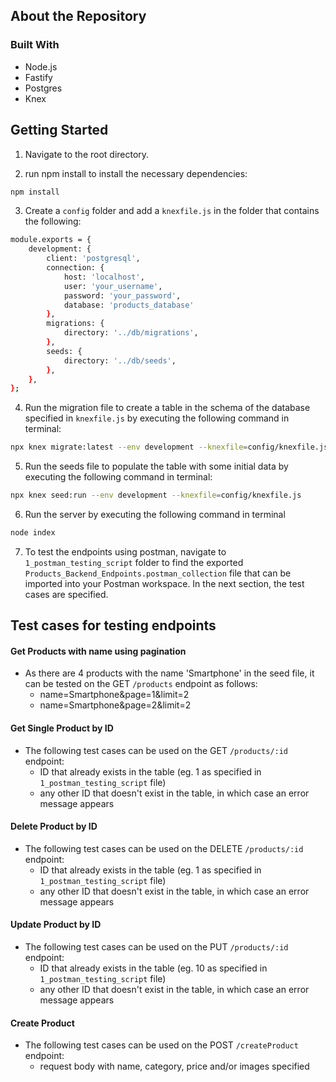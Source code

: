 ## About the Repository

### Built With

* Node.js
* Fastify
* Postgres
* Knex


## Getting Started

1. Navigate to the root directory.

2.  run npm install to install the necessary dependencies:

```bash
npm install
```

3. Create a  `config` folder and add a `knexfile.js` in the folder that contains the following:

```bash
module.exports = {
    development: {
        client: 'postgresql',
        connection: {
            host: 'localhost',
            user: 'your_username',
            password: 'your_password',
            database: 'products_database'
        },
        migrations: {
            directory: '../db/migrations',
        },
        seeds: {
            directory: '../db/seeds',
        },
    },
};
```

4. Run the migration file to create a table in the schema of the database specified in `knexfile.js` by executing the following command in terminal:

```bash
npx knex migrate:latest --env development --knexfile=config/knexfile.js
```

5. Run the seeds file to populate the table with some initial data by executing the following command in terminal:

```bash
npx knex seed:run --env development --knexfile=config/knexfile.js
```

6. Run the server by executing the following command in terminal
```bash
node index
```

7. To test the endpoints using postman, navigate to `1_postman_testing_script` folder to find the exported `Products_Backend_Endpoints.postman_collection` file that can be imported into your Postman workspace. In the next section, the test cases are specified.


## Test cases for testing endpoints

#### Get Products with name using pagination

* As there are 4 products with the name 'Smartphone' in the seed file, it can be tested on the GET `/products` endpoint as follows:
    * name=Smartphone&page=1&limit=2
    * name=Smartphone&page=2&limit=2

#### Get Single Product by ID

* The following test cases can be used on the GET `/products/:id` endpoint:
    *  ID that already exists in the table (eg. 1 as specified in `1_postman_testing_script` file)
    *  any other ID that doesn't exist in the table, in which case an error message appears

#### Delete Product by ID

* The following test cases can be used on the DELETE `/products/:id` endpoint:
    *  ID that already exists in the table (eg. 1 as specified in `1_postman_testing_script` file)
    *  any other ID that doesn't exist in the table, in which case an error message appears

#### Update Product by ID

* The following test cases can be used on the PUT `/products/:id` endpoint:
    *  ID that already exists in the table (eg. 10 as specified in `1_postman_testing_script` file)
    *  any other ID that doesn't exist in the table, in which case an error message appears

#### Create Product

* The following test cases can be used on the POST `/createProduct` endpoint:
    *  request body with name, category, price and/or images specified